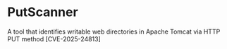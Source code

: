 # PutScanner
A tool that identifies writable web directories in Apache Tomcat via HTTP PUT method [CVE-2025-24813]
